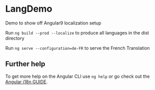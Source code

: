 # LangDemo

Demo to show off Angular9 localization setup

Run `ng build --prod --localize` to produce all languages in the dist directory


Run `ng serve --configuration=de-FR` to serve the French Translation



## Further help

To get more help on the Angular CLI use `ng help` or go check out the [Angular i18n GUIDE](https://angular.io/guide/i18n).
